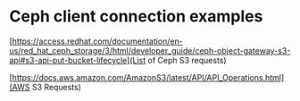 # Ceph client connection examples

[https://access.redhat.com/documentation/en-us/red_hat_ceph_storage/3/html/developer_guide/ceph-object-gateway-s3-api#s3-api-put-bucket-lifecycle](List of Ceph S3 requests)

[https://docs.aws.amazon.com/AmazonS3/latest/API/API_Operations.html](AWS S3 Requests)
